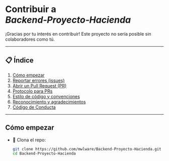 # Contribuir a *Backend‑Proyecto‑Hacienda*

¡Gracias por tu interés en contribuir! Este proyecto no sería posible sin colaboradores como tú.

---

## 📋 Índice
1. [Cómo empezar](#cómo-empezar)  
2. [Reportar errores (issues)](#reportar-errores-issues)  
3. [Abrir un Pull Request (PR)](#abrir-un-pull-request-pr)  
4. [Protocolo para PRs](#protocolo-para-prs)  
5. [Estilo de código y convenciones](#estilo-de-código-y-convenciones)  
6. [Reconocimiento y agradecimientos](#reconocimiento-y-agradecimientos)  
7. [Código de Conducta](#código-de-conducta)  

---

## Cómo empezar
- 🔧 Clona el repo:
  ```bash
  git clone https://github.com/mwlware/Backend-Proyecto-Hacienda.git
  cd Backend-Proyecto-Hacienda
